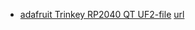 - [adafruit Trinkey RP2040 QT UF2-file](firmware/rp2040.rp2040.adafruit_trinkeyrp2040qt/melexis-i2c-stick-arduino.ino.uf2) [url](https://www.adafruit.com/product/5056)
